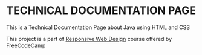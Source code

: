 # TECHNICAL DOCUMENTATION PAGE
This is a Technical Documentation Page about Java using HTML and CSS

This project is a part of [Responsive Web Design](https://www.freecodecamp.org/learn/responsive-web-design/) course offered by FreeCodeCamp


